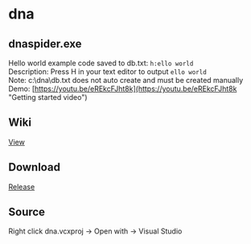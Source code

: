 # dna
## dnaspider.exe
Hello world example code saved to db.txt: `h:ello world`
<br>Description: Press H in your text editor to output `ello world`  
Note: c:\dna\db.txt does not auto create and must be created manually
<br>Demo: [https://youtu.be/eREkcFJht8k](https://youtu.be/eREkcFJht8k "Getting started video")

## Wiki
[View](https://github.com/dnaspider/dna/wiki "WiKi")

## Download
[Release](https://github.com/dnaspider/dna/releases "dnaspider.exe")

## Source
Right click dna.vcxproj -> Open with -> Visual Studio
